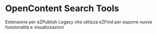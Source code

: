 # OpenContent Search Tools
Estensione per eZPublish Legacy che utilizza eZFind per esporre nuove funzionalità e visualizzazioni
